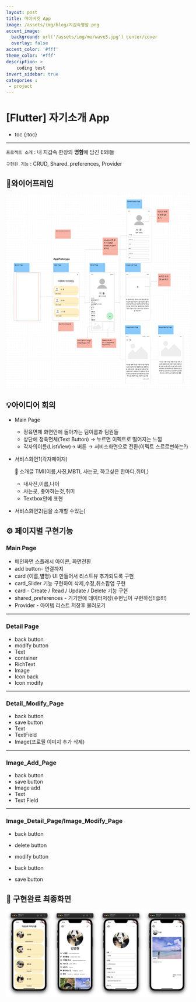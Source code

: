 ```yaml
---
layout: post
title: 마이버킷 App
image: /assets/img/blog/지갑속명함.png
accent_image: 
  background: url('/assets/img/me/wave3.jpg') center/cover
  overlay: false
accent_color: '#fff'
theme_color: '#fff'
description: >
    coding test
invert_sidebar: true
categories :
 - project
---
```


# [Flutter] 자기소개 App

* toc
{:toc}

---



`프로젝트 소개` : 내 지갑속 한장의 **명함**에 담긴 E와I들

`구현된 기능` : CRUD, Shared_preferences, Provider



## 📱**와이어프레임**

![wireframe](../../assets/img/blog/wireframe.png)



## 💡**아이디어 회의**

- Main Page

  - 정육면체 화면안에 돌아가는 팀이름과 팀원들
  - 상단에 정육면체(Text Button) → 누르면 이펙트로 떨어지는 느낌
  - 각자의이름(ListView)→ 버튼 → 서비스화면으로 전환(이펙트 스르르변하는?)

- 서비스화면1(각자페이지)

  🐤 소개글 TMI(이름,사진,MBTI, 사는곳, 하고싶은 한마디,취미,)

  - 내사진,이름,나이
  - 사는곳, 좋아하는것,취미
  - Textbox안에 표현

- 서비스화면2(팀을 소개할 수있는)



## ⚙️ **페이지별 구현기능**

### Main Page 

- 메인화면 스플래시 아이콘, 화면전환
- add button- 연결까지
- card (이름,별명) UI 만들어서 리스트뷰 추가되도록 구현
- card_Slider 기능 구현하여 삭제,수정,취소팝업 구현
- card - Create / Read / Update / Delete 기능 구현
- shared_preferences - 기기안에 데이터저장(수현님이 구현하심!!@!!!)
- Provider - 아이템 리스트 저장후 불러오기

---

### Detail Page

- back button
- modify button
- Text
- container
- RichText
- Image
- Icon back
- Icon modify

---

### Detail_Modify_Page

- back button
- save button
- Text
- TextField
- Image(프로필 이미지 추가 삭제)



---

### Image_Add_Page

- back button
- save button
- Image add
- Text
- Text Field



---

### Image_Detail_Page/Image_Modify_Page

- back button

- delete button

- modify button

- back button

- save button

  

## 📇 **구현완료 최종화면**

<img src="../../assets/img/blog/2_1.png" width="25%"><img src="../../assets/img/blog/2_2.png" width="25%"><img src="../../assets/img/blog/2_3.png" width="25%"><img src="../../assets/img/blog/2_4.png" width="25%">
